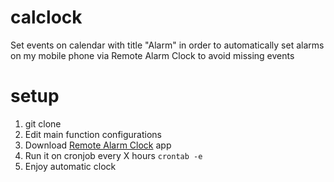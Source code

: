 # calclock
Set events on calendar with title "Alarm" in order to automatically set alarms on my mobile phone via Remote Alarm Clock to avoid missing events

# setup
1. git clone
2. Edit main function configurations
3. Download [Remote Alarm Clock](https://play.google.com/store/apps/details?id=com.greatbytes.remotealarmclock) app
4. Run it on cronjob every X hours ```crontab -e```
5. Enjoy automatic clock

